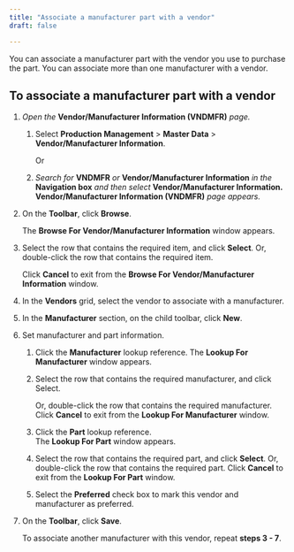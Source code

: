 ```yaml
---
title: "Associate a manufacturer part with a vendor"
draft: false

---
```


You can associate a manufacturer part with the vendor you use to purchase the part. You can associate more than one manufacturer with a vendor.

## To associate a manufacturer part with a vendor

1.  *Open the* **Vendor/Manufacturer Information (VNDMFR)** *page.*
    
    1. Select **Production Management** > **Master Data** > **Vendor/Manufacturer Information**.
    
        Or

    2. *Search for* **VNDMFR** *or* **Vendor/Manufacturer Information** *in the* **Navigation box** *and then select* **Vendor/Manufacturer Information.** **Vendor/Manufacturer Information (VNDMFR)** *page appears.*

2.  On the **Toolbar**, click **Browse**.

    The **Browse For Vendor/Manufacturer Information** window appears.

3.  Select the row that contains the required item, and click **Select**. Or, double-click the row that contains the required item.

    Click **Cancel** to exit from the **Browse For Vendor/Manufacturer Information** window.

4.  In the **Vendors** grid, select the vendor to associate with a manufacturer.
5.  In the **Manufacturer** section, on the child toolbar, click **New**.
6.  Set manufacturer and part information.
    1.  Click the **Manufacturer** lookup reference.
        The **Lookup For Manufacturer** window appears.

    2.  Select the row that contains the required manufacturer, and click Select.

        Or, double-click the row that contains the required manufacturer. Click **Cancel** to exit from the **Lookup For Manufacturer** window.

    3.  Click the **Part** lookup reference. <br>The **Lookup For Part** window appears.

    4.  Select the row that contains the required part, and click **Select**. Or, double-click the row that contains the required part. Click **Cancel** to exit from the **Lookup For Part** window.

    1.  Select the **Preferred** check box to mark this vendor and manufacturer as preferred.

7.  On the **Toolbar**, click **Save**.

    To associate another manufacturer with this vendor, repeat **steps 3 - 7**.